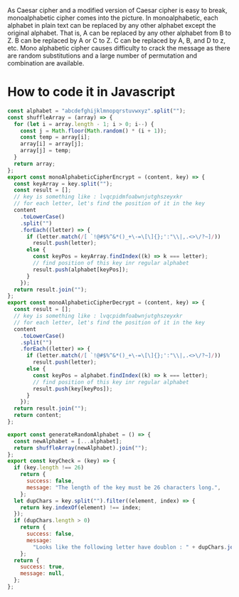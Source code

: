 As Caesar cipher and a modified version of Caesar cipher is easy to break, monoalphabetic cipher comes into the picture. In monoalphabetic, each alphabet in plain text can be replaced by any other alphabet except the original alphabet. That is, A can be replaced by any other alphabet from B to Z. B can be replaced by A or C to Z. C can be replaced by A, B, and D to z, etc. Mono alphabetic cipher causes difficulty to crack the message as there are random substitutions and a large number of permutation and combination are available.

# How to code it in Javascript

```js
const alphabet = "abcdefghijklmnopqrstuvwxyz".split("");
const shuffleArray = (array) => {
  for (let i = array.length - 1; i > 0; i--) {
    const j = Math.floor(Math.random() * (i + 1));
    const temp = array[i];
    array[i] = array[j];
    array[j] = temp;
  }
  return array;
};
export const monoAlphabeticCipherEncrypt = (content, key) => {
  const keyArray = key.split("");
  const result = [];
  // key is something like : lvqcpidmfoabwnjutghszeyxkr
  // for each letter, let's find the position of it in the key
  content
    .toLowerCase()
    .split("")
    .forEach((letter) => {
      if (letter.match(/[ `!@#$%^&*()_+\-=\[\]{};':"\\|,.<>\/?~]/))
        result.push(letter);
      else {
        const keyPos = keyArray.findIndex((k) => k === letter);
        // find position of this key inr regular alphabet
        result.push(alphabet[keyPos]);
      }
    });
  return result.join("");
};
export const monoAlphabeticCipherDecrypt = (content, key) => {
  const result = [];
  // key is something like : lvqcpidmfoabwnjutghszeyxkr
  // for each letter, let's find the position of it in the key
  content
    .toLowerCase()
    .split("")
    .forEach((letter) => {
      if (letter.match(/[ `!@#$%^&*()_+\-=\[\]{};':"\\|,.<>\/?~]/))
        result.push(letter);
      else {
        const keyPos = alphabet.findIndex((k) => k === letter);
        // find position of this key inr regular alphabet
        result.push(key[keyPos]);
      }
    });
  return result.join("");
  return content;
};

export const generateRandomAlphabet = () => {
  const newAlphabet = [...alphabet];
  return shuffleArray(newAlphabet).join("");
};
export const keyCheck = (key) => {
  if (key.length !== 26)
    return {
      success: false,
      message: "The length of the key must be 26 characters long.",
    };
  let dupChars = key.split("").filter((element, index) => {
    return key.indexOf(element) !== index;
  });
  if (dupChars.length > 0)
    return {
      success: false,
      message:
        "Looks like the following letter have doublon : " + dupChars.join(", "),
    };
  return {
    success: true,
    message: null,
  };
};
```
